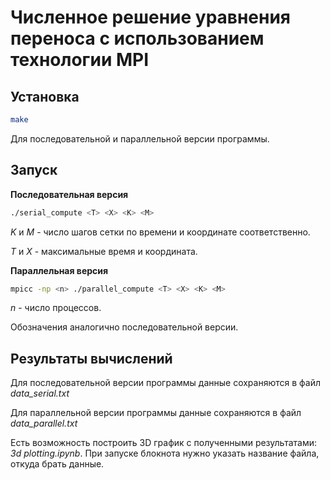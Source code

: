 # Численное решение уравнения переноса с использованием технологии MPI

## Установка
```bash
make
```
Для последовательной и параллельной версии программы.

## Запуск
**Последовательная версия**

```bash
./serial_compute <T> <X> <K> <M>
```

*K* и *M* - число шагов сетки по времени и координате соответственно.

*T* и *X* - максимальные время и координата.

**Параллельная версия**

```bash
mpicc -np <n> ./parallel_compute <T> <X> <K> <M>
```

*n* - число процессов.

Обозначения аналогично последовательной версии.

## Результаты вычислений

Для последовательной версии программы данные сохраняются в файл *data_serial.txt*

Для параллельной версии программы данные сохраняются в файл *data_parallel.txt*

Есть возможность построить 3D график с полученными результатами: *3d plotting.ipynb*. При запуске блокнота нужно указать название файла, откуда брать данные.